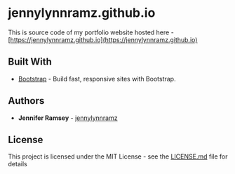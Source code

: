 # jennylynnramz.github.io

This is source code of my portfolio website hosted here - [https://jennylynnramz.github.io](https://jennylynnramz.github.io)

## Built With

* [Bootstrap](https://getbootstrap.com/) - Build fast, responsive sites with Bootstrap. 

## Authors

* **Jennifer Ramsey** - [jennylynnramz](https://github.com/jennylynnramz)


## License

This project is licensed under the MIT License - see the [LICENSE.md](LICENSE.md) file for details
